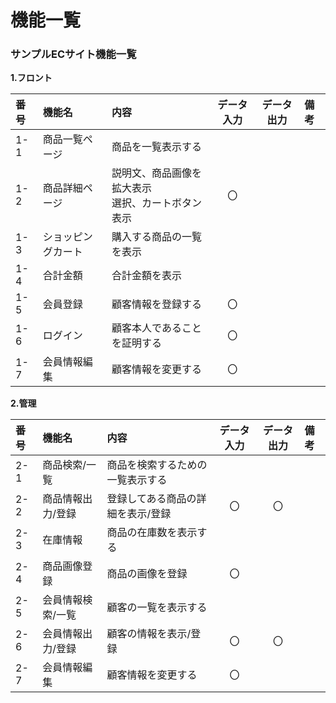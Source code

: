 # 機能一覧
### サンプルECサイト機能一覧
**1.フロント**

|番号|機能名|内容|データ入力|データ出力|備考|
|:---|:---|:---|:---:|:---:|:---|
|1-1|商品一覧ページ|商品を一覧表示する||||
|1-2|商品詳細ページ|説明文、商品画像を拡大表示<br>選択、カートボタン表示|〇|||
|1-3|ショッピングカート|購入する商品の一覧を表示||||
|1-4|合計金額|合計金額を表示||||
|1-5|会員登録|顧客情報を登録する|〇|||
|1-6|ログイン|顧客本人であることを証明する|〇|||
|1-7|会員情報編集|顧客情報を変更する|〇|||

**2.管理**

|番号|機能名|内容|データ入力|データ出力|備考|
|:---|:---|:---|:---:|:----:|:---|
|2-1|商品検索/一覧|商品を検索するための一覧表示する||||
|2-2|商品情報出力/登録|登録してある商品の詳細を表示/登録|〇|〇||
|2-3|在庫情報|商品の在庫数を表示する||||
|2-4|商品画像登録|商品の画像を登録|〇|||
|2-5|会員情報検索/一覧|顧客の一覧を表示する||||
|2-6|会員情報出力/登録|顧客の情報を表示/登録|〇|〇||
|2-7|会員情報編集|顧客情報を変更する|〇|||
